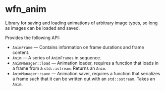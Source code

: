 # wfn_anim

Library for saving and loading animations of arbitrary image types, so long as
images can be loaded and saved.

Provides the following API:

* `AnimFrame` &mdash; Contains information on frame durations and frame content.
* `Anim` &mdash; A series of `AnimFrames` in sequence.
* `AnimManager::load` &mdash; Animation loader, requires a function that loads
  in a frame from a `std::istream`. Returns an `Anim`.
* `AnimManager::save` &mdash; Animation saver, requires a function that
  serializes a frame such that it can be written out with an `std::ostream`.
  Takes an `Anim`.
